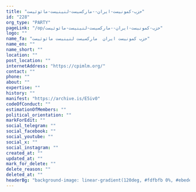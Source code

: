 ```yaml
---
title: "حزب-کمونیست-ایران--مارکسیست-لنینیست-مائوئیست"
id: "228"
org_type: "PARTY"
pageLink: "/op/حزب-کمونیست-ایران--مارکسیست-لنینیست-مائوئیست"
logo: ""
name_fa: "حزب کمونیست ایران  مارکسیست لنینیست مائوئیست"
name_en: ""
name_short: ""
location: ""
post_location: ""
internetAddress: "https://cpimlm.org/"
contact: ""
phone: ""
about: ""
expertise: ""
history: ""
manifest: "https://archive.is/E5iv0"
codeOfConduct: ""
estimationOfMembers: ""
political_orientation: ""
markForEdit: ""
social_telegram: ""
social_facebook: ""
social_youtube: ""
social_x: ""
social_instagram: ""
created_at: ""
updated_at: ""
mark_for_delete: ""
delete_reason: ""
deleted_at: ""
headerBg: "background-image: linear-gradient(120deg, #fdfbfb 0%, #ebedee 100%);"
---
```

